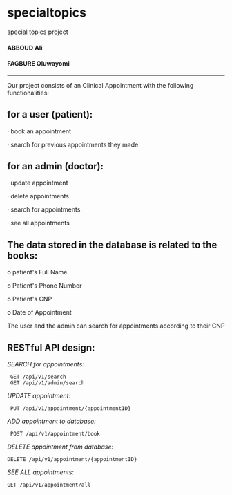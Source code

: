 # specialtopics
special topics project

#### ABBOUD Ali

#### FAGBURE Oluwayomi

----------------------------------------

Our project consists of an Clinical Appointment with the following functionalities:

## for a user (patient):

· book an appointment

· search for previous appointments they made

## for an admin (doctor):

· update appointment

· delete appointments

· search for appointments

· see all appointments 

## The data stored in the database is related to the books:

o patient's Full Name

o Patient's Phone Number

o Patient's CNP

o Date of Appointment

The user and the admin can search for appointments according to their CNP 

## RESTful API design:

*SEARCH for appointments:*
```
 GET /api/v1/search
 GET /api/v1/admin/search
 ```
 
*UPDATE appointment:*
```
 PUT /api/v1/appointment/{appointmentID}
 ```
 
*ADD appointment to database:*
```
 POST /api/v1/appointment/book
```

*DELETE appointment from database:*
```
DELETE /api/v1/appointment/{appointmentID}
```

*SEE ALL appointments:*
```
GET /api/v1/appointment/all
```

